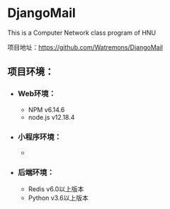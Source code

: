 # DjangoMail

This is a Computer Network class program of HNU

项目地址：https://github.com/Watremons/DjangoMail

## 项目环境：    

- ### Web环境：
  - NPM v6.14.6
  - node.js v12.18.4

- ### 小程序环境：

  - 

- ### 后端环境：

  - Redis v6.0以上版本
  - Python v3.6以上版本

